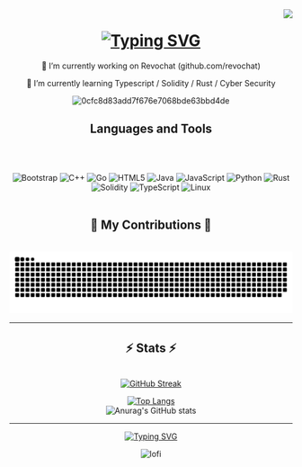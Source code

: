 <img align="right" src="https://visitor-badge.laobi.icu/badge?page_id=StaiLee.StaiLee" />
<h1 align="center">
<a href="https://git.io/typing-svg"><img src="https://readme-typing-svg.demolab.com?font=Fira+Code&size=40&duration=3000&pause=400&color=8087F7&center=true&vCenter=true&width=435&lines=Hi%F0%9F%91%8B%2C+I'm+StaiLee" alt="Typing SVG" /></a>
</h1>

<p align="center"> 🔭 I’m currently working on Revochat (github.com/revochat)</p>
<p align="center"> 🌱 I’m currently learning Typescript / Solidity / Rust / Cyber Security</p>

<div align="center">
  
![0cfc8d83add7f676e7068bde63bbd4de](https://github.com/StaiLee/StaiLee/assets/102300908/769be0a7-ba6e-45e8-a3f8-762158800a25)

</div>

<div align="center">
  
<h2>Languages and Tools</h2>
</div>
<div align="center">
  <br>
  <br>
  
 ![Bootstrap](https://img.shields.io/badge/bootstrap-%238511FA.svg?style=for-the-badge&logo=bootstrap&logoColor=white) ![C++](https://img.shields.io/badge/c++-%2300599C.svg?style=for-the-badge&logo=c%2B%2B&logoColor=white) ![Go](https://img.shields.io/badge/go-%2300ADD8.svg?style=for-the-badge&logo=go&logoColor=white) ![HTML5](https://img.shields.io/badge/html5-%23E34F26.svg?style=for-the-badge&logo=html5&logoColor=white) ![Java](https://img.shields.io/badge/java-%23ED8B00.svg?style=for-the-badge&logo=openjdk&logoColor=white) ![JavaScript](https://img.shields.io/badge/javascript-%23323330.svg?style=for-the-badge&logo=javascript&logoColor=%23F7DF1E) ![Python](https://img.shields.io/badge/python-3670A0?style=for-the-badge&logo=python&logoColor=ffdd54) ![Rust](https://img.shields.io/badge/rust-%23000000.svg?style=for-the-badge&logo=rust&logoColor=white) ![Solidity](https://img.shields.io/badge/Solidity-%23363636.svg?style=for-the-badge&logo=solidity&logoColor=white)
![TypeScript](https://img.shields.io/badge/typescript-%23007ACC.svg?style=for-the-badge&logo=typescript&logoColor=white) ![Linux](https://img.shields.io/badge/Linux-FCC624?style=for-the-badge&logo=linux&logoColor=black)
<br><br>
</div>

<div align="center"> <h2> 🐍 My Contributions 🐍 </h2> 
<br>
<img alt="snakysnake" src="https://raw.githubusercontent.com/StaiLee/StaiLee/output/github-contribution-grid-snake.svg" />
</div>

<hr>

<h2 align="center"> ⚡ Stats ⚡ </h2>
<br>
<div align="center">
  <a href="https://git.io/streak-stats"><img src="https://streak-stats.demolab.com?user=StaiLee&theme=midnight-purple&border_radius=10" alt="GitHub Streak" /></a>
  
  [![Top Langs](https://github-readme-stats.vercel.app/api/top-langs/?username=StaiLee&theme=midnight-purple&border_radius=10)](https://github.com/anuraghazra/github-readme-stats)
  <br>
  ![Anurag's GitHub stats](https://github-readme-stats.vercel.app/api?username=StaiLee&theme=midnight-purple&border_radius=10)
  

  
</div>
<hr>


<div align="center">
<a href="https://git.io/typing-svg"><img src="https://readme-typing-svg.demolab.com?font=Fira+Code&size=40&duration=2000&pause=50&color=684A95&background=BB628500&center=true&vCenter=true&width=435&lines=Grind;Harder...;Again;and+Again...;IWBTB" alt="Typing SVG" /></a>
  
  ![lofi](https://github.com/StaiLee/StaiLee/assets/102300908/fa7a3136-c96d-4517-9512-d67c4a3bb561)
</div>



